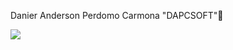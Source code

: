 Danier Anderson Perdomo Carmona "DAPCSOFT"👋

![](https://drive.google.com/file/d/1JmF7UjIKIhUjSLo58Jwwg_pSriqUCiU8/view?usp=drive_link.png)




